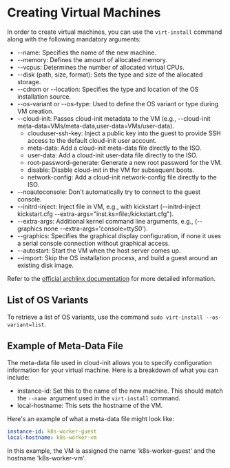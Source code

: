 # Creating Virtual Machines
In order to create virtual machines, you can use the `virt-install` command along with the following mandatory arguments:
* --name: Specifies the name of the new machine.
* --memory: Defines the amount of allocated memory.
* --vcpus: Determines the number of allocated virtual CPUs.
* --disk (path, size, format): Sets the type and size of the allocated storage.
* --cdrom or --location: Specifies the type and location of the OS installation source.
* --os-variant or --os-type: Used to define the OS variant or type during VM creation.
* --cloud-init: Passes cloud-init metadata to the VM (e.g., --cloud-init meta-data=VMs/meta-data,user-data=VMs/user-data).
    * clouduser-ssh-key: Inject a public key into the guest to provide SSH access to the default cloud-init user account.
    * meta-data: Add a cloud-init meta-data file directly to the ISO.
    * user-data: Add a cloud-init user-data file directly to the ISO.
    * root-password-generate: Generate a new root password for the VM.
    * disable: Disable cloud-init in the VM for subsequent boots.
    * network-config: Add a cloud-init network-config file directly to the ISO.
* --noautoconsole: Don't automatically try to connect to the guest console.
* --initrd-inject: Inject file in VM, e.g., with kickstart (--initrd-inject kickstart.cfg --extra-args="inst.ks=file:/kickstart.cfg").
* --extra-args: Additional kernel command line arguments, e.g., (--graphics none --extra-args='console=ttyS0').
* --graphics: Specifies the graphical display configuration, if none it uses a serial console connection without graphical access.
* --autostart: Start the VM when the host server comes up.
* --import: Skip the OS installation process, and build a guest around an existing disk image.

Refer to the [official archlinx documentation](https://man.archlinux.org/man/virt-install.1) for more detailed information.

## List of OS Variants
To retrieve a list of OS variants, use the command `sudo virt-install --os-variant=list`.

## Example of Meta-Data File
The meta-data file used in cloud-init allows you to specify configuration information for your virtual machine.
Here is a breakdown of what you can include:
* instance-id: Set this to the name of the new machine. This should match the `--name `argument used in the `virt-install` command.
* local-hostname: This sets the hostname of the VM.

Here's an example of what a meta-data file might look like:
```yaml
instance-id: k8s-worker-guest
local-hostname: k8s-worker-vm
```

In this example, the VM is assigned the name 'k8s-worker-guest' and the hostname 'k8s-worker-vm'.